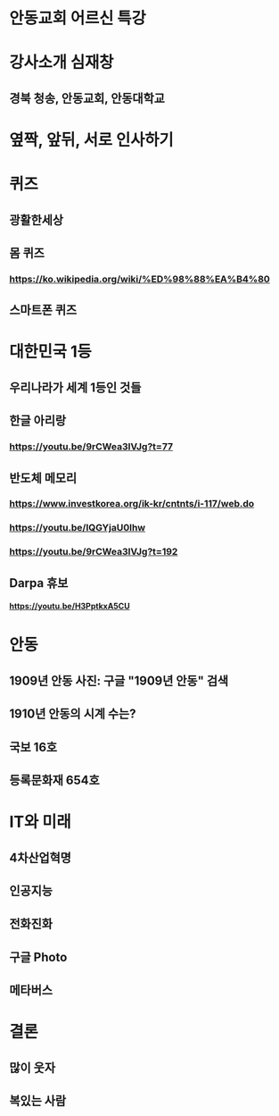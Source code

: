 # 안동교회 어르신 특강

# 강사소개 심재창
## 경북 청송, 안동교회, 안동대학교
# 옆짝, 앞뒤, 서로 인사하기
# 퀴즈
## 광활한세상
## 몸 퀴즈
### https://ko.wikipedia.org/wiki/%ED%98%88%EA%B4%80
## 스마트폰 퀴즈 

# 대한민국 1등
## 우리나라가 세계 1등인 것들
## 한글 아리랑
###  https://youtu.be/9rCWea3lVJg?t=77
## 반도체 메모리 
### https://www.investkorea.org/ik-kr/cntnts/i-117/web.do
###  https://youtu.be/IQGYjaU0lhw
###  https://youtu.be/9rCWea3lVJg?t=192
## Darpa 휴보
####  https://youtu.be/H3PptkxA5CU

# 안동
## 1909년 안동 사진: 구글 "1909년 안동" 검색

## 1910년  안동의 시계 수는?
## 국보 16호
## 등록문화재 654호

# IT와 미래
## 4차산업혁명
## 인공지능
## 전화진화
## 구글 Photo
## 메타버스

# 결론
## 많이 웃자
## 복있는 사람

